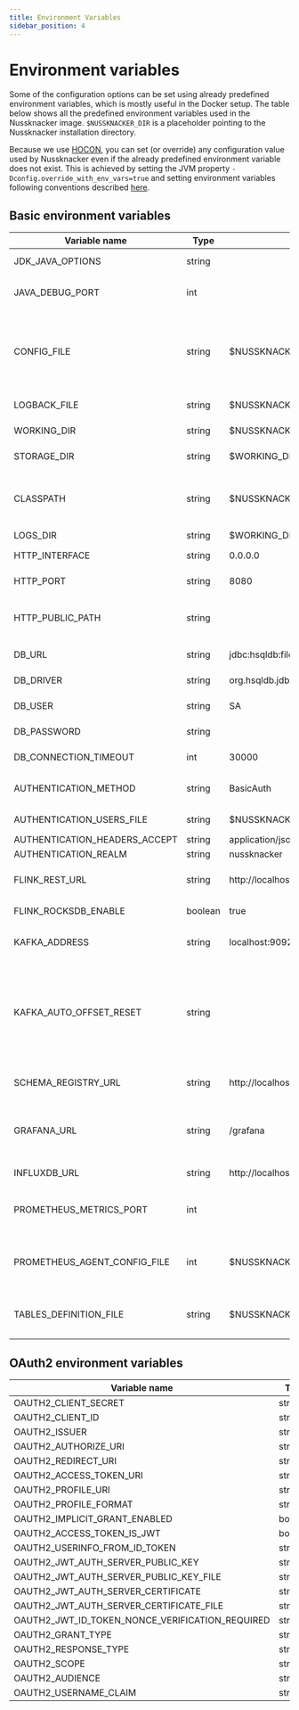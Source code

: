 ```yaml
---
title: Environment Variables
sidebar_position: 4
---
```


# Environment variables

Some of the configuration options can be set using already predefined environment variables, which is mostly useful in the Docker setup.
The table below shows all the predefined environment variables used in the Nussknacker image. `$NUSSKNACKER_DIR` is a placeholder pointing to the Nussknacker installation directory.

Because we use [HOCON](../#conventions), you can set (or override) any configuration value used by Nussknacker even if the already predefined environment variable does not exist. This is achieved by setting the JVM property `-Dconfig.override_with_env_vars=true` and setting environment variables following conventions described [here](https://github.com/lightbend/config?tab=readme-ov-file#optional-system-or-env-variable-overrides).

## Basic environment variables

| Variable name                 | Type     | Default value                                          | Description                                                                                                                                                                                                                                                  |
|-------------------------------|----------|--------------------------------------------------------|--------------------------------------------------------------------------------------------------------------------------------------------------------------------------------------------------------------------------------------------------------------|
| JDK_JAVA_OPTIONS              | string   |                                                        | Custom JVM options, e.g `-Xmx512M`                                                                                                                                                                                                                           |
| JAVA_DEBUG_PORT               | int      |                                                        | Port to Remote JVM Debugger. By default debugger is turned off.                                                                                                                                                                                              |
| CONFIG_FILE                   | string   | $NUSSKNACKER_DIR/conf/application.conf                 | Location of application configuration. You can pass comma separated list of files, they will be merged in given order, using HOCON fallback mechanism                                                                                                        |
| LOGBACK_FILE                  | string   | $NUSSKNACKER_DIR/conf/docker-logback.xml               | Location of logging configuration                                                                                                                                                                                                                            |
| WORKING_DIR                   | string   | $NUSSKNACKER_DIR                                       | Location of working directory                                                                                                                                                                                                                                |
| STORAGE_DIR                   | string   | $WORKING_DIR/storage                                   | Location of HSQLDB database storage                                                                                                                                                                                                                          |
| CLASSPATH                     | string   | $NUSSKNACKER_DIR/lib/*                                 | Classpath of the Designer, _lib_ directory contains related jar libraries (e.g. database driver)                                                                                                                                                             |
| LOGS_DIR                      | string   | $WORKING_DIR/logs                                      | Location of logs                                                                                                                                                                                                                                             |
| HTTP_INTERFACE                | string   | 0.0.0.0                                                | Network address Nussknacker binds to                                                                                                                                                                                                                         |
| HTTP_PORT                     | string   | 8080                                                   | HTTP port used by Nussknacker                                                                                                                                                                                                                                |
| HTTP_PUBLIC_PATH              | string   |                                                        | Public HTTP path prefix the Designer UI is served at, e.g. using external proxy like [nginx](../../installation/Binaries/#configuring-the-designer-with-nginx-http-public-path)                                                                              |
| DB_URL                        | string   | jdbc:hsqldb:file:${STORAGE_DIR}/db;sql.syntax_ora=true | [See also](../configuration/DesignerConfiguration.md#database-configuration) for more information                                                                                                                                                            |
| DB_DRIVER                     | string   | org.hsqldb.jdbc.JDBCDriver                             | Database driver class name                                                                                                                                                                                                                                   |
| DB_USER                       | string   | SA                                                     | User used for connection to database                                                                                                                                                                                                                         |
| DB_PASSWORD                   | string   |                                                        | Password used for connection to database                                                                                                                                                                                                                     |
| DB_CONNECTION_TIMEOUT         | int      | 30000                                                  | Connection to database timeout in milliseconds                                                                                                                                                                                                               |
| AUTHENTICATION_METHOD         | string   | BasicAuth                                              | Method of authentication. One of: BasicAuth, OAuth2                                                                                                                                                                                                          |
| AUTHENTICATION_USERS_FILE     | string   | $NUSSKNACKER_DIR/conf/users.conf                       | Location of users configuration file                                                                                                                                                                                                                         |
| AUTHENTICATION_HEADERS_ACCEPT | string   | application/json                                       |                                                                                                                                                                                                                                                              |
| AUTHENTICATION_REALM          | string   | nussknacker                                            | [Realm](https://datatracker.ietf.org/doc/html/rfc2617#section-1.2)                                                                                                                                                                                           |
| FLINK_REST_URL                | string   | http://localhost:8081                                  | URL to Flink's REST API - used for scenario deployment                                                                                                                                                                                                       |
| FLINK_ROCKSDB_ENABLE          | boolean  | true                                                   | Enable RocksDB state backend support                                                                                                                                                                                                                         |
| KAFKA_ADDRESS                 | string   | localhost:9092                                         | Kafka address used by Kafka components (sources, sinks)                                                                                                                                                                                                      |
| KAFKA_AUTO_OFFSET_RESET       | string   |                                                        | See [Kafka documentation](https://kafka.apache.org/documentation/#consumerconfigs_auto.offset.reset). For development purposes it may be convenient to set this value to 'earliest', when not set the default from Kafka ('latest' at the moment) is used    |
| SCHEMA_REGISTRY_URL           | string   | http://localhost:8082                                  | Address of Confluent Schema registry used for storing data model                                                                                                                                                                                             |
| GRAFANA_URL                   | string   | /grafana                                               | URL to Grafana, used in UI. Should be relative to Nussknacker URL to avoid additional CORS configuration                                                                                                                                                     |
| INFLUXDB_URL                  | string   | http://localhost:8086                                  | URL to InfluxDB used by counts mechanism                                                                                                                                                                                                                     |
| PROMETHEUS_METRICS_PORT       | int      |                                                        | When defined, JMX MBeans are exposed as Prometheus metrics on this port                                                                                                                                                                                      |
| PROMETHEUS_AGENT_CONFIG_FILE  | int      | $NUSSKNACKER_DIR/conf/jmx_prometheus.yaml              | Default configuration for JMX Prometheus agent. Used only when agent is enabled. See `PROMETHEUS_METRICS_PORT`                                                                                                                                               |
| TABLES_DEFINITION_FILE        | string   | $NUSSKNACKER_DIR/conf/dev-tables-definition.sql        | Location of file containing definitions of tables for Flink Table API components in Flink Sql                                                                                                                                                                |

## OAuth2 environment variables

| Variable name                                   | Type            | Default value     |
|-------------------------------------------------|-----------------|-------------------|
| OAUTH2_CLIENT_SECRET                            | string          |                   |
| OAUTH2_CLIENT_ID                                | string          |                   |
| OAUTH2_ISSUER                                   | string          |                   |
| OAUTH2_AUTHORIZE_URI                            | string          |                   |
| OAUTH2_REDIRECT_URI                             | string          |                   |
| OAUTH2_ACCESS_TOKEN_URI                         | string          |                   |
| OAUTH2_PROFILE_URI                              | string          |                   |
| OAUTH2_PROFILE_FORMAT                           | string          |                   |
| OAUTH2_IMPLICIT_GRANT_ENABLED                   | boolean         |                   |
| OAUTH2_ACCESS_TOKEN_IS_JWT                      | boolean         | false             |
| OAUTH2_USERINFO_FROM_ID_TOKEN                   | string          | false             |
| OAUTH2_JWT_AUTH_SERVER_PUBLIC_KEY               | string          |                   |
| OAUTH2_JWT_AUTH_SERVER_PUBLIC_KEY_FILE          | string          |                   |
| OAUTH2_JWT_AUTH_SERVER_CERTIFICATE              | string          |                   |
| OAUTH2_JWT_AUTH_SERVER_CERTIFICATE_FILE         | string          |                   |
| OAUTH2_JWT_ID_TOKEN_NONCE_VERIFICATION_REQUIRED | string          |                   |
| OAUTH2_GRANT_TYPE                               | string          | authorization_code |
| OAUTH2_RESPONSE_TYPE                            | string          | code              |
| OAUTH2_SCOPE                                    | string          | read:user         |
| OAUTH2_AUDIENCE                                 | string          |                   |
| OAUTH2_USERNAME_CLAIM                           | string          |                   |

